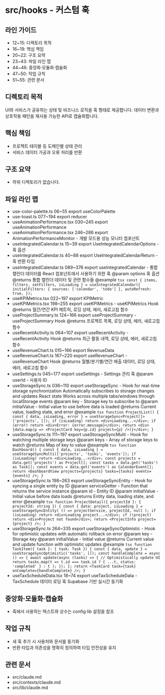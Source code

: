 # src/hooks - 커스텀 훅

## 라인 가이드
- 12~15: 디렉토리 목적
- 16~19: 핵심 책임
- 20~22: 구조 요약
- 23~43: 파일 라인 맵
- 44~46: 중앙화·모듈화·캡슐화
- 47~50: 작업 규칙
- 51~55: 관련 문서

## 디렉토리 목적
UI와 서비스가 공유하는 상태 및 비즈니스 로직을 훅 형태로 제공합니다.
데이터 변환과 상호작용 패턴을 재사용 가능한 API로 캡슐화합니다.

## 핵심 책임
- 프로젝트 테이블 등 도메인별 상태 관리
- 서비스 데이터 가공과 오류 처리를 반환

## 구조 요약
- 하위 디렉토리가 없습니다.

## 파일 라인 맵
- use-color-palette.ts 06~55 export useColorPalette
- use-toast.ts 077~194 export reducer
- useAnimationPerformance.tsx 030~245 export useAnimationPerformance
- useAnimationPerformance.tsx 246~286 export AnimationPerformanceMonitor - 개발 모드용 성능 모니터 컴포넌트
- useIntegratedCalendar.ts 15~39 export UseIntegratedCalendarOptions - 훅 옵션
- useIntegratedCalendar.ts 40~88 export UseIntegratedCalendarReturn - 훅 반환 타입
- useIntegratedCalendar.ts 089~376 export useIntegratedCalendar - 통합 캘린더 데이터를 React 컴포넌트에서 사용하기 위한 훅 @param options 훅 옵션 @returns 통합 캘린더 데이터 및 관련 함수들 @example ```tsx const { items, filters, setFilters, isLoading } = useIntegratedCalendar({ initialFilters: { sources: ['calendar', 'todo'] }, autoRefresh: true, }); ```
- useKPIMetrics.tsx 022~197 export KPIMetric
- useKPIMetrics.tsx 198~255 export useKPIMetrics - useKPIMetrics Hook @returns 월간/연간 KPI 메트릭, 로딩 상태, 에러, 새로고침 함수
- useProjectSummary.ts 124~166 export useProjectSummary - useProjectSummary Hook @returns 프로젝트 목록, 로딩 상태, 에러, 새로고침 함수
- useRecentActivity.ts 064~107 export useRecentActivity - useRecentActivity Hook @returns 최근 활동 내역, 로딩 상태, 에러, 새로고침 함수
- useRevenueChart.ts 015~166 export RevenueData
- useRevenueChart.ts 167~220 export useRevenueChart - useRevenueChart Hook @returns 월별/분기별/연간 매출 데이터, 로딩 상태, 에러, 새로고침 함수
- useSettings.ts 045~177 export useSettings - Settings 관리 훅 @param userId - 사용자 ID
- useStorageSync.ts 036~110 export useStorageSync - Hook for real-time storage synchronization Automatically subscribes to storage changes and updates React state Works across multiple tabs/windows through localStorage events @param key - Storage key to subscribe to @param initialValue - Initial value to use before data is loaded @returns Current value, loading state, and error @example ```tsx function ProjectList() { const { data, isLoading, error } = useStorageSync<Project[]>('projects', []); if (isLoading) return <div>Loading...</div>; if (error) return <div>Error: {error.message}</div>; return <div>{data.map(p => <ProjectCard key={p.id} project={p} />)}</div>; } ```
- useStorageSync.ts 111~197 export useStorageSyncMulti - Hook for watching multiple storage keys @param keys - Array of storage keys to watch @returns Map of key to value @example ```tsx function Dashboard() { const { data, isLoading } = useStorageSyncMulti(['projects', 'tasks', 'events']); if (isLoading) return <div>Loading...</div>; const projects = data.get('projects') as Project[]; const tasks = data.get('tasks') as Task[]; const events = data.get('events') as CalendarEvent[]; return <DashboardView projects={projects} tasks={tasks} events={events} />; } ```
- useStorageSync.ts 198~263 export useStorageSyncEntity - Hook for syncing a single entity by ID @param serviceGetter - Function that returns the service instance @param id - Entity ID @param initialValue - Initial value before data loads @returns Entity data, loading state, and error @example ```tsx function ProjectDetail({ projectId }: { projectId: string }) { const { data: project, isLoading } = useStorageSyncEntity( () => projectService, projectId, null ); if (isLoading) return <div>Loading project...</div>; if (!project) return <div>Project not found</div>; return <ProjectInfo project={project} />; } ```
- useStorageSync.ts 264~335 export useStorageSyncOptimistic - Hook for optimistic updates with automatic rollback on error @param key - Storage key @param initialValue - Initial value @returns Current value and update function with optimistic updates @example ```tsx function TaskItem({ task }: { task: Task }) { const { data, update } = useStorageSyncOptimistic('tasks', []); const handleComplete = async () => { await update(async (tasks) => { // Optimistically update UI return tasks.map(t => t.id === task.id ? { ...t, status: 'completed' } : t ); }); }; return <TaskCard task={task} onComplete={handleComplete} />; } ```
- useTaxScheduleData.tsx 18~74 export useTaxScheduleData - TaxSchedule 데이터 로딩 훅 Supabase 기반 실시간 동기화

## 중앙화·모듈화·캡슐화
- 훅에서 사용하는 텍스트와 상수는 config·lib 설정을 참조

## 작업 규칙
- 새 훅 추가 시 사용처와 문서를 동기화
- 반환 타입과 의존성을 명확히 정의하여 타입 안전성을 유지

## 관련 문서
- src/claude.md
- src/contexts/claude.md
- src/lib/claude.md

